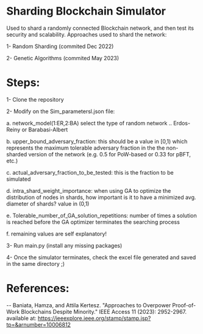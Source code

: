 # Sharding Blockchain Simulator

Used to shard a randomly connected Blockchain network, and then test its security and scalability. Approaches used to shard the network:

1- Random Sharding (commited Dec 2022)

2- Genetic Algorithms (commited May 2023)


# Steps:

1- Clone the repository

2- Modify on the Sim_parametersl.json file:

  a. network_model(1:ER,2:BA) select the type of random network .. Erdos-Reiny or Barabasi-Albert
  
  b. upper_bound_adversary_fraction: this should be a value in [0,1) which represents the maximum tolerable adversary fraction in the the non-sharded version of the network (e.g. 0.5 for PoW-based or 0.33 for pBFT, etc.)
  
  c. actual_adversary_fraction_to_be_tested: this is the fraction to be simulated
  
  d. intra_shard_weight_importance: when using GA to optimize the distribution of nodes in shards, how important is it to have a minimized avg. diameter of shards? value in (0,1)
  
  e. Tolerable_number_of_GA_solution_repetitions: number of times a solution is reached before the GA optimizer terminates the searching process
  
  f. remaining values are self explanatory!
  

3- Run main.py (install any missing packages)

4- Once the simulator terminates, check the excel file generated and saved in the same directory ;)


# References:
-- Baniata, Hamza, and Attila Kertesz. "Approaches to Overpower Proof-of-Work Blockchains Despite Minority." IEEE Access 11 (2023): 2952-2967.
available at: https://ieeexplore.ieee.org/stamp/stamp.jsp?tp=&arnumber=10006812

